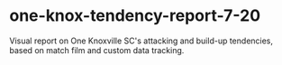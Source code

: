 # one-knox-tendency-report-7-20
Visual report on One Knoxville SC's attacking and build-up tendencies, based on match film and custom data tracking.
